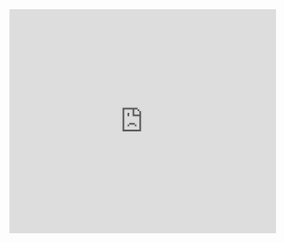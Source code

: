 <iframe src="https://www.slideshare.net/slideshow/embed_code/key/mauHRDBIVhv0b5?hostedIn=slideshare&page=upload" width="476" height="400" frameborder="0" marginwidth="0" marginheight="0" scrolling="no"></iframe>
